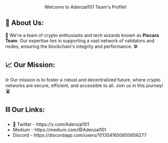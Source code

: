 
<section align=center>
  </h2>   Welcome to Adenzal101 Team's Profile! </h2>
</section>
    <section >
        <h2>🚀 About Us:</h2>
        <p>🔧 We're a team of crypto enthusiasts and tech wizards known as <strong>Piscara Team</strong>. Our expertise lies in supporting a vast network of validators and nodes, ensuring the blockchain's integrity and performance. 🛠️</p>
    </section>
    <section >
        <h2>📈 Our Mission:</h2>
        <p>🌐 Our mission is to foster a robust and decentralized future, where crypto networks are secure, efficient, and accessible to all. Join us in this journey! 🛣️</p>
    </section>
    <section >
        <h2>⛓️ Our Links:</h2>
        <ul>
            <li>🦇 Twitter - https://x.com/Adenzal101 
            <li> Medium - https://medium.com/@Adenzal101
            <li> Discord - https://discordapp.com/users/1013541650850656277
        </ul>
